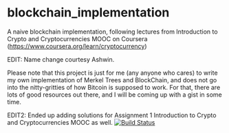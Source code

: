 # blockchain_implementation
A naive blockchain implementation, following lectures from Introduction to Crypto and Cryptocurrencies MOOC on Coursera (https://www.coursera.org/learn/cryptocurrency)

EDIT: Name change courtesy Ashwin. 

Please note that this project is just for me (any anyone who cares) to write my own implementation of Merkel Trees and BlockChain, and does not go into the nitty-gritties of how Bitcoin is supposed to work. For that, there are lots of good resources out there, and I will be coming up with a gist in some time.

EDIT2: Ended up adding solutions for Assignment 1 Introduction to Crypto and Cryptocurrencies MOOC as well.
[![Build Status](https://travis-ci.org/vaibhavsingh1993/vaicoin.svg?branch=master)](https://travis-ci.org/vaibhavsingh1993/vaicoin)
